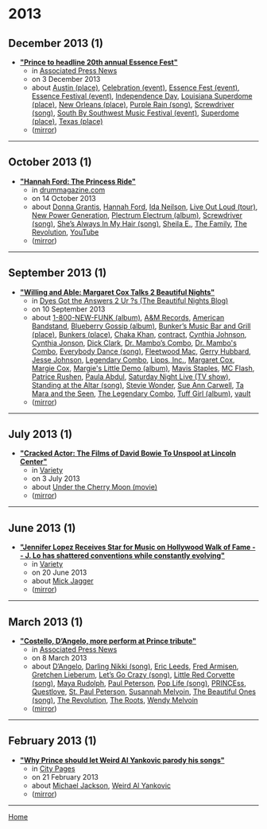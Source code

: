 # 2013

## December 2013 (1)

 - [**"Prince to headline 20th annual Essence Fest"**](https://apnews.com/4d2ee6a810f04caf9f6ad52f34507f4b)
    - in [Associated Press News](../../publications/associated-press-news/index.md)
    - on 3 December 2013
    - about [Austin (place)](../../topics/place/austin/index.md), [Celebration (event)](../../topics/event/celebration/index.md), [Essence Fest (event)](../../topics/event/essence-fest/index.md), [Essence Festival (event)](../../topics/event/essence-festival/index.md), [Independence Day](../../topics/independence-day/index.md), [Louisiana Superdome (place)](../../topics/place/louisiana-superdome/index.md), [New Orleans (place)](../../topics/place/new-orleans/index.md), [Purple Rain (song)](../../topics/song/purple-rain/index.md), [Screwdriver (song)](../../topics/song/screwdriver/index.md), [South By Southwest Music Festival (event)](../../topics/event/south-by-southwest-music-festival/index.md), [Superdome (place)](../../topics/place/superdome/index.md), [Texas (place)](../../topics/place/texas/index.md)
    - ([mirror](https://web.archive.org/web/*/https://apnews.com/4d2ee6a810f04caf9f6ad52f34507f4b))

----

## October 2013 (1)

 - [**"Hannah Ford: The Princess Ride"**](https://drummagazine.com/hannah-ford-the-princess-ride/)
    - in [drummagazine.com](../../publications/drummagazine-com/index.md)
    - on 14 October 2013
    - about [Donna Grantis](../../topics/donna-grantis/index.md), [Hannah Ford](../../topics/hannah-ford/index.md), [Ida Neilson](../../topics/ida-neilson/index.md), [Live Out Loud (tour)](../../topics/tour/live-out-loud/index.md), [New Power Generation](../../topics/new-power-generation/index.md), [Plectrum Electrum (album)](../../topics/album/plectrum-electrum/index.md), [Screwdriver (song)](../../topics/song/screwdriver/index.md), [She’s Always In My Hair (song)](../../topics/song/she-s-always-in-my-hair/index.md), [Sheila E.](../../topics/sheila-e/index.md), [The Family](../../topics/the-family/index.md), [The Revolution](../../topics/the-revolution/index.md), [YouTube](../../topics/youtube/index.md)
    - ([mirror](https://web.archive.org/web/*/https://drummagazine.com/hannah-ford-the-princess-ride/))

----

## September 2013 (1)

 - [**"Willing and Able: Margaret Cox Talks 2 Beautiful Nights"**](http://beautifulnightschitown.blogspot.com/2013/09/willing-and-able-margaret-cox-talks-2.html)
    - in [Dyes Got the Answers 2 Ur ?s (The Beautiful Nights Blog)](../../publications/dyes-got-the-answers-2-ur-s-the-beautiful-nights-blog/index.md)
    - on 10 September 2013
    - about [1-800-NEW-FUNK (album)](../../topics/album/1-800-new-funk/index.md), [A&M Records](../../topics/a-m-records/index.md), [American Bandstand](../../topics/american-bandstand/index.md), [Blueberry Gossip (album)](../../topics/album/blueberry-gossip/index.md), [Bunker’s Music Bar and Grill (place)](../../topics/place/bunker-s-music-bar-and-grill/index.md), [Bunkers (place)](../../topics/place/bunkers/index.md), [Chaka Khan](../../topics/chaka-khan/index.md), [contract](../../topics/contract/index.md), [Cynthia Johnson](../../topics/cynthia-johnson/index.md), [Cynthia Jonson](../../topics/cynthia-jonson/index.md), [Dick Clark](../../topics/dick-clark/index.md), [Dr. Mambo’s Combo](../../topics/dr-mambo-s-combo/index.md), [Dr. Mambo's Combo](../../topics/dr-mambo-s-combo/index.md), [Everybody Dance (song)](../../topics/song/everybody-dance/index.md), [Fleetwood Mac](../../topics/fleetwood-mac/index.md), [Gerry Hubbard](../../topics/gerry-hubbard/index.md), [Jesse Johnson](../../topics/jesse-johnson/index.md), [Legendary Combo](../../topics/legendary-combo/index.md), [Lipps, Inc.](../../topics/lipps-inc/index.md), [Margaret Cox](../../topics/margaret-cox/index.md), [Margie Cox](../../topics/margie-cox/index.md), [Margie's Little Demo (album)](../../topics/album/margie-s-little-demo/index.md), [Mavis Staples](../../topics/mavis-staples/index.md), [MC Flash](../../topics/mc-flash/index.md), [Patrice Rushen](../../topics/patrice-rushen/index.md), [Paula Abdul](../../topics/paula-abdul/index.md), [Saturday Night Live (TV show)](../../topics/tv-show/saturday-night-live/index.md), [Standing at the Altar (song)](../../topics/song/standing-at-the-altar/index.md), [Stevie Wonder](../../topics/stevie-wonder/index.md), [Sue Ann Carwell](../../topics/sue-ann-carwell/index.md), [Ta Mara and the Seen](../../topics/ta-mara-and-the-seen/index.md), [The Legendary Combo](../../topics/the-legendary-combo/index.md), [Tuff Girl (album)](../../topics/album/tuff-girl/index.md), [vault](../../topics/vault/index.md)
    - ([mirror](https://web.archive.org/web/*/http://beautifulnightschitown.blogspot.com/2013/09/willing-and-able-margaret-cox-talks-2.html))

----

## July 2013 (1)

 - [**"Cracked Actor: The Films of David Bowie To Unspool at Lincoln Center"**](https://variety.com/2013/film/news/cracked-actor-the-films-of-david-bowie-to-unspool-at-lincoln-center-1200504760/)
    - in [Variety](../../publications/variety/index.md)
    - on 3 July 2013
    - about [Under the Cherry Moon (movie)](../../topics/movie/under-the-cherry-moon/index.md)
    - ([mirror](https://web.archive.org/web/*/https://variety.com/2013/film/news/cracked-actor-the-films-of-david-bowie-to-unspool-at-lincoln-center-1200504760/))

----

## June 2013 (1)

 - [**"Jennifer Lopez Receives Star for Music on Hollywood Walk of Fame -- J. Lo has shattered conventions while constantly evolving"**](https://variety.com/2013/music/features/jennifer-lopez-receives-star-for-music-on-hollywood-walk-of-fame-1200493728/)
    - in [Variety](../../publications/variety/index.md)
    - on 20 June 2013
    - about [Mick Jagger](../../topics/mick-jagger/index.md)
    - ([mirror](https://web.archive.org/web/*/https://variety.com/2013/music/features/jennifer-lopez-receives-star-for-music-on-hollywood-walk-of-fame-1200493728/))

----

## March 2013 (1)

 - [**"Costello, D’Angelo, more perform at Prince tribute"**](https://apnews.com/f78be2e8ad1b4b7ebeb0c45b96f32081)
    - in [Associated Press News](../../publications/associated-press-news/index.md)
    - on 8 March 2013
    - about [D’Angelo](../../topics/d-angelo/index.md), [Darling Nikki (song)](../../topics/song/darling-nikki/index.md), [Eric Leeds](../../topics/eric-leeds/index.md), [Fred Armisen](../../topics/fred-armisen/index.md), [Gretchen Lieberum](../../topics/gretchen-lieberum/index.md), [Let’s Go Crazy (song)](../../topics/song/let-s-go-crazy/index.md), [Little Red Corvette (song)](../../topics/song/little-red-corvette/index.md), [Maya Rudolph](../../topics/maya-rudolph/index.md), [Paul Peterson](../../topics/paul-peterson/index.md), [Pop Life (song)](../../topics/song/pop-life/index.md), [PRINCEss](../../topics/princess/index.md), [Questlove](../../topics/questlove/index.md), [St. Paul Peterson](../../topics/st-paul-peterson/index.md), [Susannah Melvoin](../../topics/susannah-melvoin/index.md), [The Beautiful Ones (song)](../../topics/song/the-beautiful-ones/index.md), [The Revolution](../../topics/the-revolution/index.md), [The Roots](../../topics/the-roots/index.md), [Wendy Melvoin](../../topics/wendy-melvoin/index.md)
    - ([mirror](https://web.archive.org/web/*/https://apnews.com/f78be2e8ad1b4b7ebeb0c45b96f32081))

----

## February 2013 (1)

 - [**"Why Prince should let Weird Al Yankovic parody his songs"**](http://www.citypages.com/music/why-prince-should-let-weird-al-yankovic-parody-his-songs-6619434)
    - in [City Pages](../../publications/city-pages/index.md)
    - on 21 February 2013
    - about [Michael Jackson](../../topics/michael-jackson/index.md), [Weird Al Yankovic](../../topics/weird-al-yankovic/index.md)
    - ([mirror](https://web.archive.org/web/*/http://www.citypages.com/music/why-prince-should-let-weird-al-yankovic-parody-his-songs-6619434))

----

[Home](../index.md)
